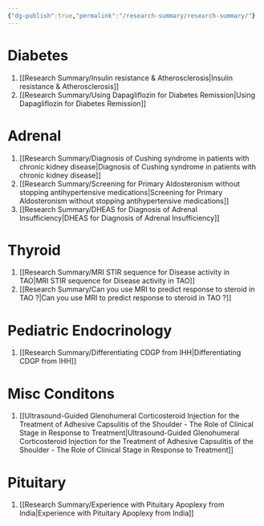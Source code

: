 ```yaml
---
{"dg-publish":true,"permalink":"/research-summary/research-summary/"}
---
```



# Diabetes

1. [[Research Summary/Insulin resistance & Atherosclerosis\|Insulin resistance & Atherosclerosis]]
2. [[Research Summary/Using Dapagliflozin for Diabetes Remission\|Using Dapagliflozin for Diabetes Remission]]

# Adrenal


1. [[Research Summary/Diagnosis of Cushing syndrome in patients with chronic kidney disease\|Diagnosis of Cushing syndrome in patients with chronic kidney disease]]
2. [[Research Summary/Screening for Primary Aldosteronism without stopping antihypertensive medications\|Screening for Primary Aldosteronism without stopping antihypertensive medications]]
3. [[Research Summary/DHEAS for Diagnosis of Adrenal Insufficiency\|DHEAS for Diagnosis of Adrenal Insufficiency]]

# Thyroid 

1. [[Research Summary/MRI STIR sequence for Disease activity in TAO\|MRI STIR sequence for Disease activity in TAO]]
2. [[Research Summary/Can you use MRI to predict response to steroid in TAO ?\|Can you use MRI to predict response to steroid in TAO ?]]

# Pediatric Endocrinology

1. [[Research Summary/Differentiating CDGP from IHH\|Differentiating CDGP from IHH]]

# Misc Conditons
1. [[Ultrasound-Guided Glenohumeral Corticosteroid Injection for the Treatment of Adhesive Capsulitis of the Shoulder - The Role of Clinical Stage in Response to Treatment\|Ultrasound-Guided Glenohumeral Corticosteroid Injection for the Treatment of Adhesive Capsulitis of the Shoulder - The Role of Clinical Stage in Response to Treatment]]

# Pituitary

1. [[Research Summary/Experience with Pituitary Apoplexy from India\|Experience with Pituitary Apoplexy from India]]